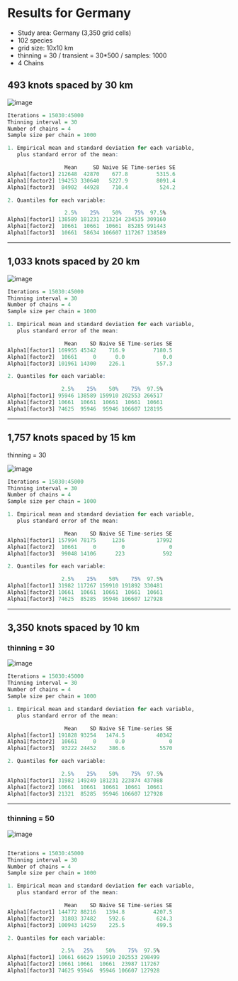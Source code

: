 # Results for Germany

- Study area: Germany (3,350 grid cells)
- 102 species
- grid size: 10x10 km
- thinning = 30 / transient = 30\*500 / samples: 1000
- 4 Chains

## 493 knots spaced by 30 km

![image](https://github.com/user-attachments/assets/6c522184-8e4c-4faf-91a3-fbc56c1a64e2)

```r
Iterations = 15030:45000
Thinning interval = 30
Number of chains = 4
Sample size per chain = 1000

1. Empirical mean and standard deviation for each variable,
   plus standard error of the mean:

                  Mean     SD Naive SE Time-series SE
Alpha1[factor1] 212648  42870    677.8         5315.6
Alpha1[factor2] 194253 330640   5227.9         8091.4
Alpha1[factor3]  84902  44928    710.4          524.2

2. Quantiles for each variable:

                  2.5%    25%    50%    75%  97.5%
Alpha1[factor1] 138589 181231 213214 234535 309160
Alpha1[factor2]  10661  10661  10661  85285 991443
Alpha1[factor3]  10661  58634 106607 117267 138589
```

---

## 1,033 knots spaced by 20 km

![image](https://github.com/user-attachments/assets/b0ff6b7a-746b-4483-96bb-8f912ceee59c)

```r
Iterations = 15030:45000
Thinning interval = 30
Number of chains = 4
Sample size per chain = 1000

1. Empirical mean and standard deviation for each variable,
   plus standard error of the mean:

                  Mean    SD Naive SE Time-series SE
Alpha1[factor1] 169955 45342    716.9         7180.5
Alpha1[factor2]  10661     0      0.0            0.0
Alpha1[factor3] 101961 14300    226.1          557.3

2. Quantiles for each variable:

                 2.5%    25%    50%    75%  97.5%
Alpha1[factor1] 95946 138589 159910 202553 266517
Alpha1[factor2] 10661  10661  10661  10661  10661
Alpha1[factor3] 74625  95946  95946 106607 128195

```

---

## 1,757 knots spaced by 15 km

thinning = 30

![image](https://github.com/user-attachments/assets/26c826b2-f9fa-4110-8431-a16ef305e614)

```r
Iterations = 15030:45000
Thinning interval = 30
Number of chains = 4
Sample size per chain = 1000

1. Empirical mean and standard deviation for each variable,
   plus standard error of the mean:

                  Mean    SD Naive SE Time-series SE
Alpha1[factor1] 157994 78175     1236          17992
Alpha1[factor2]  10661     0        0              0
Alpha1[factor3]  99048 14106      223            592

2. Quantiles for each variable:

                 2.5%    25%    50%    75%  97.5%
Alpha1[factor1] 31982 117267 159910 191892 330481
Alpha1[factor2] 10661  10661  10661  10661  10661
Alpha1[factor3] 74625  85285  95946 106607 127928
```

---

## 3,350 knots spaced by 10 km

### thinning = 30

![image](https://github.com/user-attachments/assets/e0abb19c-f27d-4099-8ffe-01c38f515f79)

```r
Iterations = 15030:45000
Thinning interval = 30
Number of chains = 4
Sample size per chain = 1000

1. Empirical mean and standard deviation for each variable,
   plus standard error of the mean:

                  Mean    SD Naive SE Time-series SE
Alpha1[factor1] 191828 93254   1474.5          40342
Alpha1[factor2]  10661     0      0.0              0
Alpha1[factor3]  93222 24452    386.6           5570

2. Quantiles for each variable:

                 2.5%    25%    50%    75%  97.5%
Alpha1[factor1] 31982 149249 181231 223874 437088
Alpha1[factor2] 10661  10661  10661  10661  10661
Alpha1[factor3] 21321  85285  95946 106607 127928
```

---

### thinning = 50

![image](https://github.com/user-attachments/assets/10fcb445-bdfd-49b1-853f-9eb959afe1f8)

```r

Iterations = 15030:45000
Thinning interval = 30
Number of chains = 4
Sample size per chain = 1000

1. Empirical mean and standard deviation for each variable,
   plus standard error of the mean:

                  Mean    SD Naive SE Time-series SE
Alpha1[factor1] 144772 88216   1394.8         4207.5
Alpha1[factor2]  31803 37482    592.6          624.3
Alpha1[factor3] 100943 14259    225.5          499.5

2. Quantiles for each variable:

                 2.5%   25%    50%    75%  97.5%
Alpha1[factor1] 10661 66629 159910 202553 298499
Alpha1[factor2] 10661 10661  10661  23987 117267
Alpha1[factor3] 74625 95946  95946 106607 127928
```
